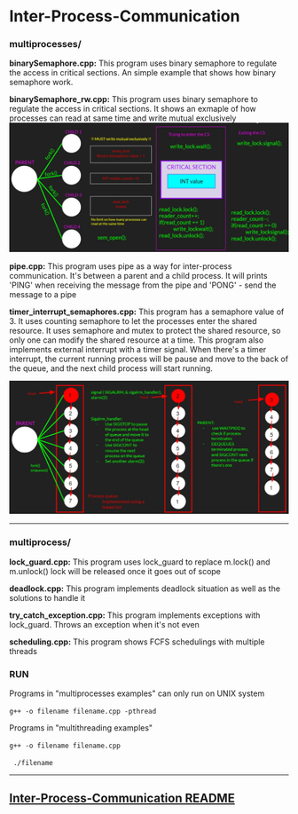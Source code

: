 # Inter-Process-Communication

### multiprocesses/

**binarySemaphore.cpp:** This program uses binary semaphore to regulate the access in critical sections. An simple example that shows how binary semaphore work.

**binarySemaphore_rw.cpp:** This program uses binary semaphore to regulate the access in critical sections. It shows an exmaple of how processes can read at same time and write mutual exclusively
<img src= "images/readers_writers.jpg" width = "600">

**pipe.cpp:** This program uses pipe as a way for inter-process communication. It's between a parent and a child process. It will prints 'PING' when receiving the message from the pipe and 'PONG' - send the message to a pipe

**timer_interrupt_semaphores.cpp:**  This program has a semaphore value of 3. It uses counting semaphore to let the processes enter the shared resource. It uses semaphore and mutex to protect the shared resource, so only one can modify the shared resource at a time. This program also implements external interrupt with a timer signal. When there's a timer interrupt, the current running process will be pause and move to the back of the queue, and the next child process will start running.

<img src= "images/external_interrupt.jpg" width = "600">

---

### multiprocess/

**lock_guard.cpp:** This program uses lock_guard to replace m.lock() and m.unlock() lock will be released once it goes out of scope 

**deadlock.cpp:** This program implements deadlock situation as well as the solutions to handle it

**try_catch_exception.cpp:** This program implements exceptions with lock_guard. Throws an exception when it's not even

**scheduling.cpp:** This program shows FCFS schedulings with multiple threads


### RUN

Programs in "multiprocesses examples" can only run on UNIX system

```g++ -o filename filename.cpp -pthread```

Programs in "multithreading examples" 

```g++ -o filename filename.cpp ```
	
``` ./filename```

---

## [Inter-Process-Communication README](https://github.com/liulanz/Inter-Process-Communication/tree/main/interprocess_communication)


